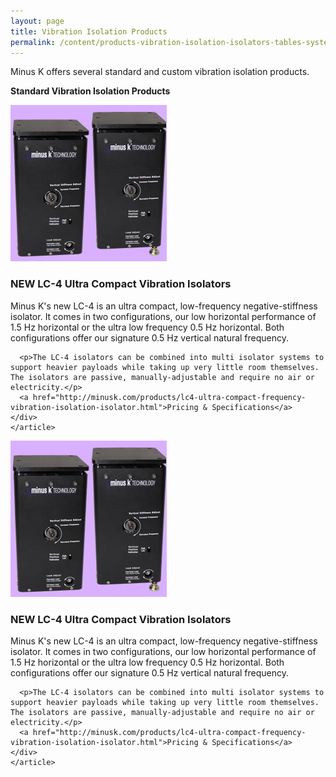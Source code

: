 ```yaml
---
layout: page
title: Vibration Isolation Products
permalink: /content/products-vibration-isolation-isolators-tables-systems.html
---
```


Minus K offers several standard and custom vibration isolation products.

<p class="h4 grey"><strong>Standard Vibration Isolation Products</strong></p>

<div class="products">
  <div class="product">
    <div class="product-photo">
      <img src="/img/lc4_ultra_compact_low_frequency_vibration_isolator_250.jpg" width="250" height="250" alt="Lc4 Ultra Compact Low Frequency Vibration Isolator 250">
    </div>
    <article class="product-content">
      <div class="padding">
      <h3>NEW LC-4 Ultra Compact Vibration Isolators</h3>
      <p>Minus K's new LC-4 is an ultra compact, low-frequency negative-stiffness isolator. It comes in two configurations, our low horizontal performance of 1.5 Hz horizontal or the ultra low frequency 0.5 Hz horizontal. Both configurations offer our signature 0.5 Hz vertical natural frequency.</p>

      <p>The LC-4 isolators can be combined into multi isolator systems to support heavier payloads while taking up very little room themselves. The isolators are passive, manually-adjustable and require no air or electricity.</p> 
      <a href="http://minusk.com/products/lc4-ultra-compact-frequency-vibration-isolation-isolator.html">Pricing & Specifications</a>
    </div>
    </article>
  </div>
  <div class="product">
    <div class="product-photo">
      <img src="/img/lc4_ultra_compact_low_frequency_vibration_isolator_250.jpg" width="250" height="250" alt="Lc4 Ultra Compact Low Frequency Vibration Isolator 250">
    </div>
    <article class="product-content">
      <div class="padding">
      <h3>NEW LC-4 Ultra Compact Vibration Isolators</h3>
      <p>Minus K's new LC-4 is an ultra compact, low-frequency negative-stiffness isolator. It comes in two configurations, our low horizontal performance of 1.5 Hz horizontal or the ultra low frequency 0.5 Hz horizontal. Both configurations offer our signature 0.5 Hz vertical natural frequency.</p>

      <p>The LC-4 isolators can be combined into multi isolator systems to support heavier payloads while taking up very little room themselves. The isolators are passive, manually-adjustable and require no air or electricity.</p> 
      <a href="http://minusk.com/products/lc4-ultra-compact-frequency-vibration-isolation-isolator.html">Pricing & Specifications</a>
    </div>
    </article>
  </div>
</div>
